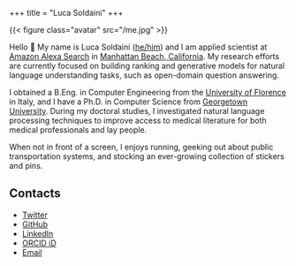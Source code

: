 +++
title = "Luca Soldaini"
+++

{{< figure class="avatar" src="/me.jpg" >}}

Hello 👋 My name is Luca Soldaini ([he/him](https://pronoun.is/he/him)) and I am applied scientist at [Amazon Alexa Search][1] in [Manhattan Beach, California][2].
My research efforts are currently focused on building ranking and generative models for natural language understanding tasks, such as open-domain question answering.

I obtained a B.Eng. in Computer Engineering from the [University of Florence][3] in Italy, and I have a Ph.D. in Computer Science from [Georgetown University][4].
During my doctoral studies, I investigated natural language processing techniques to improve access to medical literature for both medical professionals and lay people.

When not in front of a screen, I enjoys running, geeking out about public transportation systems, and stocking an ever-growing collection of stickers and pins.

## Contacts

- [Twitter](https://twitter.com/soldni)
- [GitHub](https://github.com/soldni)
- [LinkedIn](https://www.linkedin.com/in/soldni)
- [ORCID iD](https://orcid.org/0000-0001-6998-9863)
- <a href="mailto:%6c%75ca@%73%6fl&#100;a%69n%69.&#110;%65t">Email</a>


[1]: https://www.amazon.science/author/luca-soldaini
[2]: https://www.google.com/maps/place/Manhattan+Beach,+CA+90266/
[3]: https://www.google.com/search?client=safari&rls=en&q=ingegneria+informatica+firenze&ie=UTF-8&oe=UTF-8
[4]: https://cs.georgetown.edu/
